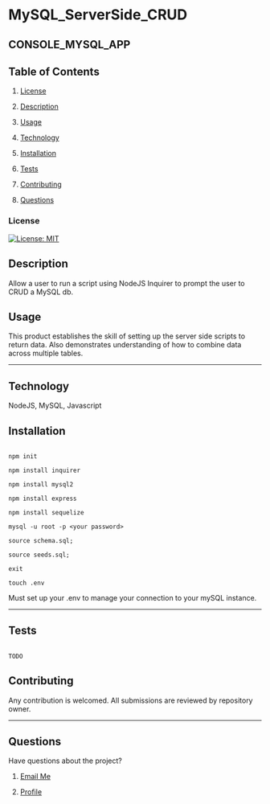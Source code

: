 # MySQL_ServerSide_CRUD

## CONSOLE_MYSQL_APP

## Table of Contents

1. [License](#License)

2. [Description](#Description)

3. [Usage](#Usage)

4. [Technology](#Technology)

5. [Installation](#Installation)

6. [Tests](#Tests)

7. [Contributing](#Contributing)

8. [Questions](#Questions)

### License

[![License: MIT](https://img.shields.io/badge/License-MIT-yellow.svg)](https://opensource.org/licenses/MIT)

## Description

Allow a user to run a script using NodeJS Inquirer to prompt the user to CRUD a MySQL db.

## Usage

This product establishes the skill of setting up the server side scripts to return data. Also demonstrates understanding of how to combine data across multiple tables.

_ _ _ _

## Technology

NodeJS, MySQL, Javascript

## Installation

```

npm init

npm install inquirer

npm install mysql2

npm install express

npm install sequelize

mysql -u root -p <your password>

source schema.sql;

source seeds.sql;

exit

touch .env

```

Must set up your .env to manage your connection to your mySQL instance.

_ _ _ _

## Tests

```

TODO

```
## Contributing

Any contribution is welcomed. All submissions are reviewed by repository owner.

_ _ _ _

## Questions

Have questions about the project?

1. [Email Me](mailto:adam.niggebrugge@gmail.com)

2. [Profile](https://github.com/adam_niggebrugge)
